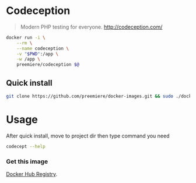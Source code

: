 # Codeception

> Modern PHP testing for everyone. 
> http://codeception.com/

```bash
docker run -i \
    --rm \
    --name codeception \
    -v "$PWD":/app \
    -w /app \
    preemiere/codeception $@
```

## Quick install

```bash
git clone https://github.com/preemiere/docker-images.git && sudo ./docker-images/codeception/install.sh
```

# Usage
After quick install, move to project dir then type command you need
```bash
codecept --help
```

### Get this image
[Docker Hub Registry](https://hub.docker.com/r/preemiere/codeception/).